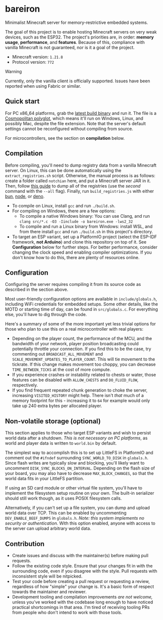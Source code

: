 # bareiron

Minimalist Minecraft server for memory-restrictive embedded systems.

The goal of this project is to enable hosting Minecraft servers on very weak devices, such as the ESP32. The project's priorities are, in order: **memory usage**, **performance**, and **features**. Because of this, compliance with vanilla Minecraft is not guaranteed, nor is it a goal of the project.

-   Minecraft version: `1.21.8`
-   Protocol version: `772`

> [!WARNING]
> Currently, only the vanilla client is officially supported. Issues have been reported when using Fabric or similar.

## Quick start

For PC x86_64 platforms, grab the [latest build binary](https://github.com/p2r3/bareiron/releases/download/latest/bareiron.exe) and run it. The file is a [Cosmopolitan polyglot](https://github.com/jart/cosmopolitan), which means it'll run on Windows, Linux, and possibly Mac, despite the file extension. Note that the server's default settings cannot be reconfigured without compiling from source.

For microcontrollers, see the section on **compilation** below.

## Compilation

Before compiling, you'll need to dump registry data from a vanilla Minecraft server. On Linux, this can be done automatically using the `extract_registries.sh` script. Otherwise, the manual process is as follows: create a folder called `notchian` here, and put a Minecraft server JAR in it. Then, follow [this guide](https://minecraft.wiki/w/Minecraft_Wiki:Projects/wiki.vg_merge/Data_Generators) to dump all of the registries (use the _second_ command with the `--all` flag). Finally, run `build_registries.js` with either [bun](https://bun.sh/), [node](https://nodejs.org/en/download), or [deno](https://docs.deno.com/runtime/getting_started/installation/).

-   To compile on Linux, install `gcc` and run `./build.sh`.
-   For compiling on Windows, there are a few options:
    -   To compile a native Windows binary: You can use Clang, and run `clang src/*.c -O3 -Iinclude -o bareiron.exe -lws2_32`
    -   To compile and run a Linux binary from Windows: install WSL, and from there install `gcc` and run `./build.sh` in this project's directory.
-   To target an ESP variant, set up a PlatformIO project (select the ESP-IDF framework, **not Arduino**) and clone this repository on top of it. See **Configuration** below for further steps. For better performance, consider changing the clock speed and enabling compiler optimizations. If you don't know how to do this, there are plenty of resources online.

## Configuration

Configuring the server requires compiling it from its source code as described in the section above.

Most user-friendly configuration options are available in `include/globals.h`, including WiFi credentials for embedded setups. Some other details, like the MOTD or starting time of day, can be found in `src/globals.c`. For everything else, you'll have to dig through the code.

Here's a summary of some of the more important yet less trivial options for those who plan to use this on a real microcontroller with real players:

-   Depending on the player count, the performance of the MCU, and the bandwidth of your network, player position broadcasting could potentially throttle your connection. If you find this to be the case, try commenting out `BROADCAST_ALL_MOVEMENT` and `SCALE_MOVEMENT_UPDATES_TO_PLAYER_COUNT`. This will tie movement to the tickrate. If this change makes movement too choppy, you can decrease `TIME_BETWEEN_TICKS` at the cost of more compute.
-   If you experience crashes or instability related to chests or water, those features can be disabled with `ALLOW_CHESTS` and `DO_FLUID_FLOW`, respectively.
-   If you find frequent repeated chunk generation to choke the server, increasing `VISITED_HISTORY` might help. There isn't _that_ much of a memory footprint for this - increasing it to `64` for example would only take up 240 extra bytes per allocated player.

## Non-volatile storage (optional)

This section applies to those who target ESP variants and wish to persist world data after a shutdown. _This is not necessary on PC platforms_, as world and player data is written to `world.bin` by default.

The simplest way to accomplish this is to set up LittleFS in PlatformIO and comment out the `#ifndef` surrounding `SYNC_WORLD_TO_DISK` in `globals.h`. Since flash writes are typically slow and blocking, you'll likely want to uncomment `DISK_SYNC_BLOCKS_ON_INTERVAL`. Depending on the flash size of your board, you may also have to decrease `MAX_BLOCK_CHANGES`, so that the world data fits in your LittleFS partition.

If using an SD card module or other virtual file system, you'll have to implement the filesystem setup routine on your own. The built-in serializer should still work though, as it uses POSIX filesystem calls.

Alternatively, if you can't set up a file system, you can dump and upload world data over TCP. This can be enabled by uncommenting `DEV_ENABLE_BEEF_DUMPS` in `globals.h`. _Note: this system implements no security or authentication._ With this option enabled, anyone with access to the server can upload arbitrary world data.

## Contribution

-   Create issues and discuss with the maintainer(s) before making pull requests.
-   Follow the existing code style. Ensure that your changes fit in with the surrounding code, even if you disagree with the style. Pull requests with inconsistent style will be nitpicked.
-   Test your code before creating a pull request or requesting a review, regardless of how "simple" your change is. It's a basic form of respect towards the maintainer and reviewer.
-   Development tooling and compilation improvements _are not welcome,_ unless you've worked with the codebase long enough to have noticed practical shortcomings in that area. I'm tired of receiving tooling PRs from people who don't intend to work with those tools.
